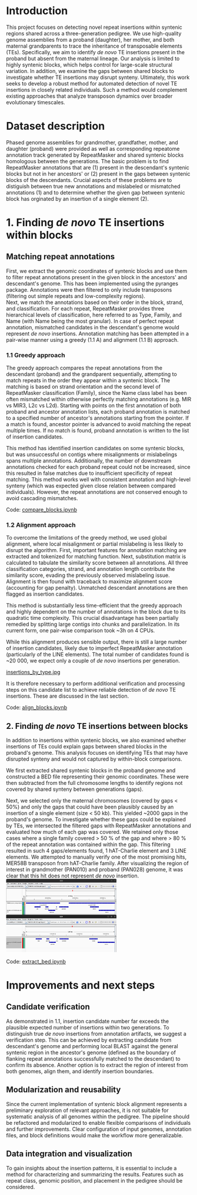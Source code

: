 # Introduction
This project focuses on detecting novel repeat insertions within syntenic regions shared across a three-generation pedigree. We use high-quality genome assemblies from a proband (daughter), her mother, and both maternal grandparents to trace the inheritance of transposable elements (TEs). Specifically, we aim to identify _de novo_ TE insertions present in the proband but absent from the maternal lineage. Our analysis is limited to highly syntenic blocks, which helps control for large-scale structural variation. In addition, we examine the gaps between shared blocks to investigate whether TE insertions may disrupt synteny. Ultimately, this work seeks to develop a robust method for automated detection of novel TE insertions in closely related individuals. Such a method would complement existing approaches that analyze transposon dynamics over broader evolutionary timescales.

# Dataset description
Phased genome assemblies for grandmother, grandfather, mother, and daughter (proband) were provided as well as corresponding repeatome annotation track generated by RepeatMasker and shared syntenic blocks homologous between the generations. The basic problem is to find RepeatMasker annotations that are (1) present in the descendant's syntenic blocks but not in her ancestors'  or (2) present in the gaps between syntenic blocks of the descendants. Crucial aspects of these problems are to distiguish between true new annotations and mislabeled or mismatched annotations (1) and to determine whether the given gap between syntenic block has orginated by an insertion of a single element (2). 

# 1. Finding *de novo* TE insertions within blocks
## Matching repeat annotations 
First, we extract the genomic coordinates of syntenic blocks and use them to filter repeat annotations present in the given block in the ancestors' and descendant's genome. This has been implemented using the pyranges package. Annotations were then filtered to only include transposons (filtering out simple repeats and low-complexity regions).  
Next, we match the annotations based on their order in the block, strand, and classification. For each repeat, RepeatMasker provides three hierarchical levels of classification, here referred to as Type, Family, and Name (with Name being the most granular). In case of perfect repeat annotation, mismatched candidates in the descendant's genome would represent *de novo* insertions. Annotation matching has been attempted in a pair-wise manner using a greedy (1.1 A) and alignment (1.1 B) approach.

### 1.1 Greedy approach 
The greedy approach compares the repeat annotations from the descendant (proband) and the grandparent sequentially, attempting to match repeats in the order they appear within a syntenic block. The matching is based on strand orientation and the second level of RepeatMasker classification (Family), since the Name class label has been often mismatched within otherwise perfectly matching annotations (e.g. MIR vs MIR3, L2c vs L2d). 
Starting with points on the first annotation of both proband and ancestor annotation lists, each proband annotation is matched to a specified number of ancestor's annotations starting from the pointer. If a match is found, ancestor pointer is advanced to avoid matching the repeat multiple times. If no match is found, proband annotation is written to the list of insertion candidates.

This method has identified insertion candidates on some syntenic blocks, but was unsuccessful on contigs where misalignments or mislabelings spans multiple annotations. Additionally, the number of downstream annotations checked for each proband repeat could not be increased, since this resulted in false matches due to insufficient specificity of repeat matching.  This method works well with consistent annotation and high-level synteny (which was expected given close relation between compared individuals). However, the repeat annotations are not conserved enough to avoid cascading mismatches.


Code: [compare_blocks.ipynb](compare_blocks.ipynb)

### 1.2 Alignment approach
To overcome the limitations of the greedy method, we used global alignment, where local misalignment or partial mislabeling is less likely to disrupt the algorithm. First, important features for annotation matching are extracted and tokenized for matching function. Next, substitution matrix is calculated to tabulate the similarity score between all annotations. All three classification categories, strand, and annotation length contribute the similarity score, evading the previously observed mislabeling issue. Alignment is then found with traceback to maximize alignment score (accounting for gap penalty). Unmatched descendant annotations are then flagged as insertion candidates.

This method is substantially less time-efficient that the greedy approach and highly dependent on the number of annotations in the block due to its quadratic time complexity. This crucial disadvantage has been partially remedied by splitting large contigs into chunks and parallelization. In its current form, one pair-wise comparison took ~3h on 4 CPUs.

While this alignment produces sensible output, there is still a large number of insertion candidates, likely due to imperfect RepeatMasker annotation (particularly of the LINE elements). The total number of candidates found is ~20 000, we expect only a couple of *de novo* insertions per generation.

[insertions_by_type.jpg](insertions_by_type.jpg)

It is therefore necessary to perform additional verification and processing steps on this candidate list to achieve reliable detection of *de novo* TE insertions. These are discussed in the last section.

Code: [align_blocks.ipynb](align_blocks.ipynb)

## 2. Finding *de novo* TE insertions between blocks
In addition to insertions within syntenic blocks, we also examined whether insertions of TEs could explain gaps between shared blocks in the proband's genome. This analysis focuses on identifying TEs that may have disrupted synteny and would not captured by within-block comparisons.

We first extracted shared syntenic blocks in the proband genome and constructed a BED file representing their genomic coordinates. These were then subtracted from the full chromosome lengths to identify regions not covered by shared synteny between generations (gaps).

Next, we selected only the maternal chromosomes (covered by gaps < 50%) and only the gaps that could have been plausibly caused by an insertion of a single element (size < 50 kb). This yielded ~2000 gaps in the proband's genome. To investigate whether these gaps could be explained by TEs, we intersected the filtered gaps with RepeatMasker annotations and evaluated how much of each gap was covered. We retained only those cases where a single family covered > 50 % of the gap and where > 80 % of the repeat annotation was contained within the gap. This filtering resulted in such 4 gaps/elements found, 1 hAT-Charlie element and 3 LINE elements. 
We attempted to manually verify one of the most promising hits, MER58B transposon from hAT-Charlie family. After visualizing the region of interest in grandmother (PAN010) and proband (PAN028) genome, it was clear that this hit does not represent *de novo* insertion.
<img src=https://github.com/437364/PV269/blob/main/block_gap_charlie.png width="300" title="hAT-Charlie synteny"/>

Code: [extract_bed.ipynb](extract_bed.ipynb)

# Improvements and next steps
## Candidate verification
As demonstrated in 1.1, insertion candidate number far exceeds the plausible expected number of insertions within two generations. To distinguish true *de novo* insertions from annotation artifacts, we suggest a verification step. This can be achieved by extracting candidate from descendant's genome and performing local BLAST against the general syntenic region in the ancestor's genome (defined as the boundary of flanking repeat annotations successfully matched to the descendant) to confirm its absence. Another option is to extract the region of interest from both genomes, align them, and identify insertion boundaries.
## Modularization and reusability
Since the current implementation of syntenic block alignment represents a preliminary exploration of relevant approaches, it is not suitable for systematic analysis of all genomes within the pedigree. The pipeline should be refactored and modularized to enable flexible comparisons of individuals and further improvements. Clear configuration of input genomes, annotation files, and block definitions would make the workflow more generalizable.
## Data integration and visualization
To gain insights about the insertion patterns, it is essential to include a method for characterizing and summarizing the results. Features such as repeat class, genomic position, and placement in the pedigree should be considered. 
